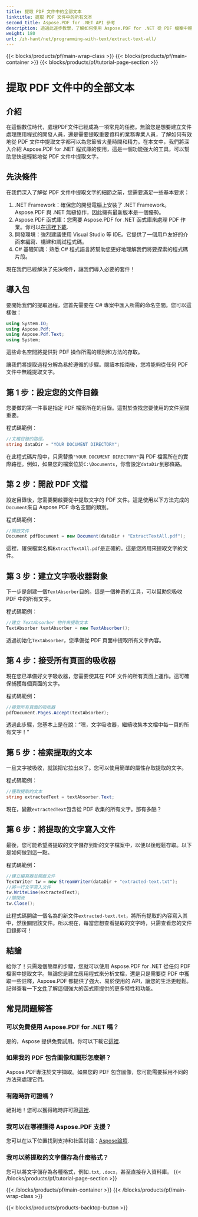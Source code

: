 ```yaml
---
title: 提取 PDF 文件中的全部文本
linktitle: 提取 PDF 文件中的所有文本
second_title: Aspose.PDF for .NET API 參考
description: 透過此逐步教學，了解如何使用 Aspose.PDF for .NET 從 PDF 檔案中輕鬆提取文字。
weight: 180
url: /zh-hant/net/programming-with-text/extract-text-all/
---
```


{{< blocks/products/pf/main-wrap-class >}}
{{< blocks/products/pf/main-container >}}
{{< blocks/products/pf/tutorial-page-section >}}

# 提取 PDF 文件中的全部文本

## 介紹

在這個數位時代，處理PDF文件已經成為一項常見的任務。無論您是想要建立文件處理應用程式的開發人員，還是需要提取重要資料的業務專業人員，了解如何有效地從 PDF 文件中提取文字都可以為您節省大量時間和精力。在本文中，我們將深入介紹 Aspose.PDF for .NET 程式庫的使用，這是一個功能強大的工具，可以幫助您快速輕鬆地從 PDF 文件中提取文字。

## 先決條件

在我們深入了解從 PDF 文件中提取文字的細節之前，您需要滿足一些基本要求：

1. .NET Framework：確保您的開發電腦上安裝了 .NET Framework。 Aspose.PDF 與 .NET 無縫協作，因此擁有最新版本是一個優勢。
2. Aspose.PDF 函式庫：您需要 Aspose.PDF for .NET 函式庫來處理 PDF 作業。你可以[在這裡下載](https://releases.aspose.com/pdf/net/).
3. 開發環境：強烈建議使用 Visual Studio 等 IDE。它提供了一個用戶友好的介面來編寫、構建和調試程式碼。
4. C# 基礎知識：熟悉 C# 程式語言將幫助您更好地理解我們將要探索的程式碼片段。

現在我們已經解決了先決條件，讓我們導入必要的套件！

## 導入包

要開始我們的提取過程，您首先需要在 C# 專案中匯入所需的命名空間。您可以這樣做：

```csharp
using System.IO;
using Aspose.Pdf;
using Aspose.Pdf.Text;
using System;
```

這些命名空間將提供對 PDF 操作所需的類別和方法的存取。 

讓我們將提取過程分解為易於遵循的步驟。閱讀本指南後，您將能夠從任何 PDF 文件中無縫提取文字。

## 第 1 步：設定您的文件目錄

您要做的第一件事是指定 PDF 檔案所在的目錄。這對於查找您要使用的文件至關重要。

程式碼範例：

```csharp
//文檔目錄的路徑。
string dataDir = "YOUR DOCUMENT DIRECTORY";
```

在此程式碼片段中，只需替換`"YOUR DOCUMENT DIRECTORY"`與 PDF 檔案所在的實際路徑。例如，如果您的檔案位於`C:\Documents`，你會設定`dataDir`到那條路。

## 第 2 步：開啟 PDF 文檔

設定目錄後，您需要開啟要從中提取文字的 PDF 文件。這是使用以下方法完成的`Document`來自 Aspose.PDF 命名空間的類別。

程式碼範例：

```csharp
//開啟文件
Document pdfDocument = new Document(dataDir + "ExtractTextAll.pdf");
```

這裡，確保檔案名稱`ExtractTextAll.pdf`是正確的。這是您將用來提取文字的文件。

## 第 3 步：建立文字吸收器對象

下一步是創建一個`TextAbsorber`目的。這是一個神奇的工具，可以幫助您吸收 PDF 中的所有文字。

程式碼範例：

```csharp
//建立 TextAbsorber 物件來提取文本
TextAbsorber textAbsorber = new TextAbsorber();
```

透過初始化`TextAbsorber`，您準備從 PDF 頁面中提取所有文字內容。

## 第 4 步：接受所有頁面的吸收器

現在您已準備好文字吸收器，您需要使其在 PDF 文件的所有頁面上運作。這可確保捕獲每個頁面的文字。

程式碼範例：

```csharp
//接受所有頁面的吸收器
pdfDocument.Pages.Accept(textAbsorber);
```

透過此步驟，您基本上是在說：“嘿，文字吸收器，繼續收集本文檔中每一頁的所有文字！”

## 第 5 步：檢索提取的文本

一旦文字被吸收，就該把它拉出來了。您可以使用簡單的屬性存取提取的文字。

程式碼範例：

```csharp
//獲取提取的文本
string extractedText = textAbsorber.Text;
```

現在，變數`extractedText`包含從 PDF 收集的所有文字。那有多酷？

## 第 6 步：將提取的文字寫入文件

最後，您可能希望將提取的文字儲存到新的文字檔案中，以便以後輕鬆存取。以下是如何做到這一點。

程式碼範例：

```csharp
//建立編寫器並開啟文件
TextWriter tw = new StreamWriter(dataDir + "extracted-text.txt");
//將一行文字寫入文件
tw.WriteLine(extractedText);
//關閉流
tw.Close();
```

此程式碼開啟一個名為的新文件`extracted-text.txt`，將所有提取的內容寫入其中，然後關閉該文件。所以現在，每當您想查看提取的文字時，只需查看您的文件目錄即可！

## 結論

給你了！只需幾個簡單的步驟，您就可以使用 Aspose.PDF for .NET 從任何 PDF 檔案中提取文字。無論您是建立應用程式來分析文檔，還是只是需要從 PDF 中獲取一些註釋，Aspose.PDF 都提供了強大、易於使用的 API，讓您的生活更輕鬆。記得查看一下[文件](https://reference.aspose.com/pdf/net/)了解這個強大的函式庫提供的更多特性和功能。

## 常見問題解答

### 可以免費使用 Aspose.PDF for .NET 嗎？
是的，Aspose 提供免費試用。你可以下載它[這裡](https://releases.aspose.com/).

### 如果我的 PDF 包含圖像和圖形怎麼辦？
Aspose.PDF專注於文字擷取。如果您的 PDF 包含圖像，您可能需要採用不同的方法來處理它們。

### 有臨時許可證嗎？
絕對地！您可以獲得臨時許可證[這裡](https://purchase.aspose.com/temporary-license/).

### 我可以在哪裡獲得 Aspose.PDF 支援？
您可以在以下位置找到支持和社區討論：[Aspose論壇](https://forum.aspose.com/c/pdf/10).

### 我可以將提取的文字儲存為什麼格式？
您可以將文字儲存為各種格式，例如`.txt`, `.docx`，甚至直接存入資料庫。
{{< /blocks/products/pf/tutorial-page-section >}}

{{< /blocks/products/pf/main-container >}}
{{< /blocks/products/pf/main-wrap-class >}}

{{< blocks/products/products-backtop-button >}}
